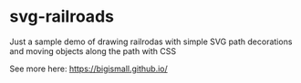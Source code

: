 # svg-railroads

Just a sample demo of drawing railrodas with simple SVG path decorations and moving objects along the path with CSS

See more here: https://bigismall.github.io/
